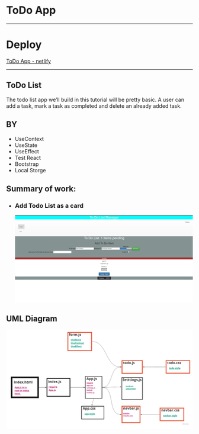 # **ToDo App**

---

# **Deploy**
[ToDo App - netlify](https://todo-app-v03.netlify.app/)

---

## **ToDo List**
The todo list app we’ll build in this tutorial will be pretty basic. A user can add a task, mark a task as completed and delete an already added task. 

## **BY**
- UseContext
- UseState
- UseEffect
- Test React
- Bootstrap
- Local Storge

## **Summary of work:**
- ### **Add Todo List as a card**
   ![](./todo_app/asset/app-v03.png)



## **UML Diagram**
![](./todo_app/asset/UML.jpg)
